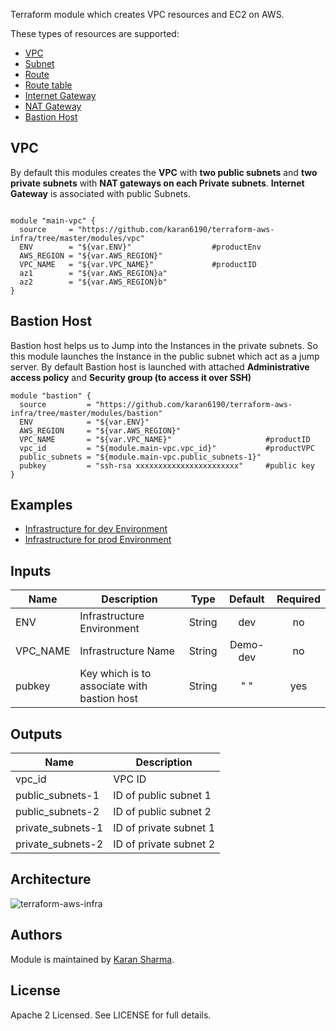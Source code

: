 Terraform module which creates VPC resources and EC2 on AWS.

These types of resources are supported:

* [VPC](https://www.terraform.io/docs/providers/aws/r/vpc.html)
* [Subnet](https://www.terraform.io/docs/providers/aws/r/subnet.html)
* [Route](https://www.terraform.io/docs/providers/aws/r/route.html)
* [Route table](https://www.terraform.io/docs/providers/aws/r/route_table.html)
* [Internet Gateway](https://www.terraform.io/docs/providers/aws/r/internet_gateway.html)
* [NAT Gateway](https://www.terraform.io/docs/providers/aws/r/nat_gateway.html)
* [Bastion Host](https://www.terraform.io/docs/providers/aws/r/instance.html)

## VPC
By default this modules creates the **VPC** with **two public subnets** and **two private subnets** with **NAT gateways on each Private subnets**.
**Internet Gateway** is associated with public Subnets.

```hcl

module "main-vpc" {
  source     = "https://github.com/karan6190/terraform-aws-infra/tree/master/modules/vpc"
  ENV        = "${var.ENV}"                  #productEnv
  AWS_REGION = "${var.AWS_REGION}"
  VPC_NAME   = "${var.VPC_NAME}"             #productID
  az1        = "${var.AWS_REGION}a"
  az2        = "${var.AWS_REGION}b"
}

```
## Bastion Host
Bastion host helps us to Jump into the Instances in the private subnets.
So this module launches the Instance in the public subnet which act as a jump server.
By default Bastion host is launched with attached **Administrative access policy** and **Security group (to access it over SSH)**

```hcl
module "bastion" {
  source         = "https://github.com/karan6190/terraform-aws-infra/tree/master/modules/bastion"
  ENV            = "${var.ENV}"
  AWS_REGION     = "${var.AWS_REGION}"
  VPC_NAME       = "${var.VPC_NAME}"                     #productID
  vpc_id         = "${module.main-vpc.vpc_id}"           #productVPC
  public_subnets = "${module.main-vpc.public_subnets-1}"
  pubkey         = "ssh-rsa xxxxxxxxxxxxxxxxxxxxxxx"     #public key
}

```

## Examples

* [Infrastructure for dev Environment](https://github.com/karan6190/terraform-aws-infra/tree/master/examples/infra-dev)
* [Infrastructure for prod Environment](https://github.com/karan6190/terraform-aws-infra/tree/master/examples/infra-prod)

## Inputs

| Name | Description | Type | Default | Required |
|------|-------------|:----:|:-----:|:-----:|
| ENV | Infrastructure Environment | String | dev | no |
| VPC_NAME | Infrastructure Name | String | Demo-dev | no |
| pubkey | Key which is to associate with bastion host | String | " " | yes

## Outputs

| Name | Description |
|------|-------------|
| vpc_id | VPC ID |
| public_subnets-1 | ID of public subnet 1 |
| public_subnets-2 | ID of public subnet 2 |
| private_subnets-1 | ID of private subnet 1 |
| private_subnets-2 | ID of private subnet 2 |

## Architecture

![terraform-aws-infra](https://github.com/karan6190/terraform-aws-infra/blob/master/docs/terraform-aws-infra.JPG)


## Authors

Module is maintained by [Karan Sharma](https://github.com/karan6190).

## License

Apache 2 Licensed. See LICENSE for full details.


